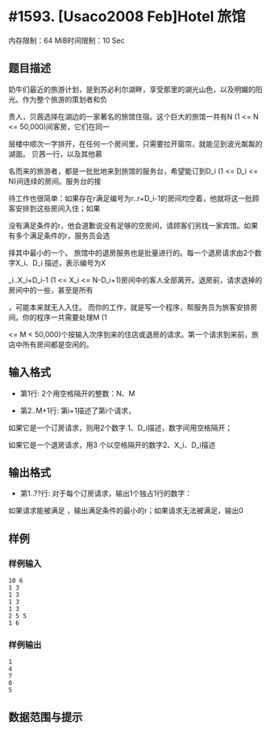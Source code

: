 # #1593. [Usaco2008 Feb]Hotel 旅馆

内存限制：64 MiB时间限制：10 Sec

## 题目描述

奶牛们最近的旅游计划，是到苏必利尔湖畔，享受那里的湖光山色，以及明媚的阳光。作为整个旅游的策划者和负

责人，贝茜选择在湖边的一家著名的旅馆住宿。这个巨大的旅馆一共有N (1 <= N <= 50,000)间客房，它们在同一

层楼中顺次一字排开，在任何一个房间里，只需要拉开窗帘，就能见到波光粼粼的湖面。 贝茜一行，以及其他慕

名而来的旅游者，都是一批批地来到旅馆的服务台，希望能订到D_i (1 <= D_i <= N)间连续的房间。服务台的接

待工作也很简单：如果存在r满足编号为r..r+D_i-1的房间均空着，他就将这一批顾客安排到这些房间入住；如果

没有满足条件的r，他会道歉说没有足够的空房间，请顾客们另找一家宾馆。如果有多个满足条件的r，服务员会选

择其中最小的一个。 旅馆中的退房服务也是批量进行的。每一个退房请求由2个数字X_i、D_i 描述，表示编号为X

_i..X_i+D_i-1 (1 <= X_i <= N-D_i+1)房间中的客人全部离开。退房前，请求退掉的房间中的一些，甚至是所有

，可能本来就无人入住。 而你的工作，就是写一个程序，帮服务员为旅客安排房间。你的程序一共需要处理M (1 

<= M < 50,000)个按输入次序到来的住店或退房的请求。第一个请求到来前，旅店中所有房间都是空闲的。

## 输入格式

* 第1行: 2个用空格隔开的整数：N、M

* 第2..M+1行: 第i+1描述了第i个请求，

如果它是一个订房请求，则用2个数字 1、D_i描述，数字间用空格隔开；

如果它是一个退房请求，用3 个以空格隔开的数字2、X_i、D_i描述

## 输出格式

* 第1..??行: 对于每个订房请求，输出1个独占1行的数字：

如果请求能被满足 ，输出满足条件的最小的r；如果请求无法被满足，输出0

## 样例

### 样例输入

    
    10 6
    1 3
    1 3
    1 3
    1 3
    2 5 5
    1 6
    

### 样例输出

    
    1
    4
    7
    0
    5
    

## 数据范围与提示
